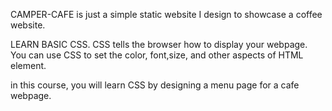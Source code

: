 CAMPER-CAFE is just a simple static website I design to showcase a coffee website. 

LEARN BASIC CSS. 
CSS tells the browser how to display your webpage. You can use CSS to set the color, font,size, and other aspects of HTML element.

in this course, you will learn CSS by designing a menu page for a cafe webpage. 
